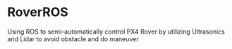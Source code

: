 # RoverROS
Using ROS to semi-automatically control PX4 Rover by utilizing Ultrasonics and Lidar to avoid obstacle and do maneuver
